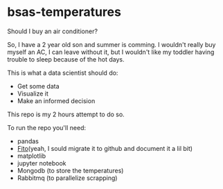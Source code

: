 # bsas-temperatures
Should I buy an air conditioner?

So, I have a 2 year old son and summer is comming. I wouldn't really buy myself an AC, I can leave without it, but I wouldn't like my toddler having trouble to sleep because of the hot days.

This is what a data scientist should do:
* Get some data
* Visualize it
* Make an informed decision

This repo is my 2 hours attempt to do so.

To run the repo you'll need: 
* pandas
* [Fito](https://bitbucket.org/elsonidoq/fito)(yeah, I sould migrate it to github and document it a lil bit)
* matplotlib
* jupyter notebook
* Mongodb (to store the temperatures)
* Rabbitmq (to parallelize scrapping)
